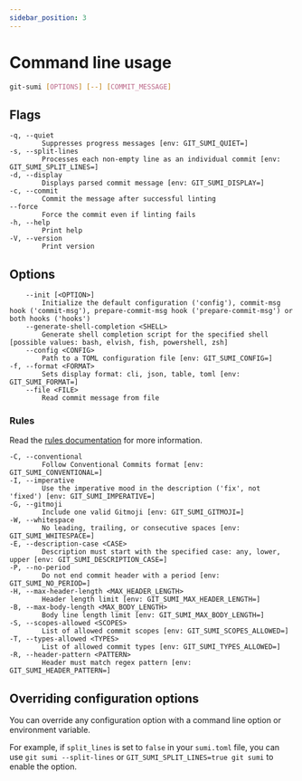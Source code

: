 ```yaml
---
sidebar_position: 3
---
```


# Command line usage

```bash
git-sumi [OPTIONS] [--] [COMMIT_MESSAGE]
```

## Flags

```plaintext
-q, --quiet
        Suppresses progress messages [env: GIT_SUMI_QUIET=]
-s, --split-lines
        Processes each non-empty line as an individual commit [env: GIT_SUMI_SPLIT_LINES=]
-d, --display
        Displays parsed commit message [env: GIT_SUMI_DISPLAY=]
-c, --commit
        Commit the message after successful linting
--force
        Force the commit even if linting fails
-h, --help
        Print help
-V, --version
        Print version
```

## Options

```plaintext
    --init [<OPTION>]
        Initialize the default configuration ('config'), commit-msg hook ('commit-msg'), prepare-commit-msg hook ('prepare-commit-msg') or both hooks ('hooks')
    --generate-shell-completion <SHELL>
        Generate shell completion script for the specified shell [possible values: bash, elvish, fish, powershell, zsh]
    --config <CONFIG>
        Path to a TOML configuration file [env: GIT_SUMI_CONFIG=]
-f, --format <FORMAT>
        Sets display format: cli, json, table, toml [env: GIT_SUMI_FORMAT=]
    --file <FILE>
        Read commit message from file
```

### Rules

Read the [rules documentation](/docs/rules) for more information.

```plaintext
-C, --conventional
        Follow Conventional Commits format [env: GIT_SUMI_CONVENTIONAL=]
-I, --imperative
        Use the imperative mood in the description ('fix', not 'fixed') [env: GIT_SUMI_IMPERATIVE=]
-G, --gitmoji
        Include one valid Gitmoji [env: GIT_SUMI_GITMOJI=]
-W, --whitespace
        No leading, trailing, or consecutive spaces [env: GIT_SUMI_WHITESPACE=]
-E, --description-case <CASE>
        Description must start with the specified case: any, lower, upper [env: GIT_SUMI_DESCRIPTION_CASE=]
-P, --no-period
        Do not end commit header with a period [env: GIT_SUMI_NO_PERIOD=]
-H, --max-header-length <MAX_HEADER_LENGTH>
        Header length limit [env: GIT_SUMI_MAX_HEADER_LENGTH=]
-B, --max-body-length <MAX_BODY_LENGTH>
        Body line length limit [env: GIT_SUMI_MAX_BODY_LENGTH=]
-S, --scopes-allowed <SCOPES>
        List of allowed commit scopes [env: GIT_SUMI_SCOPES_ALLOWED=]
-T, --types-allowed <TYPES>
        List of allowed commit types [env: GIT_SUMI_TYPES_ALLOWED=]
-R, --header-pattern <PATTERN>
        Header must match regex pattern [env: GIT_SUMI_HEADER_PATTERN=]
```

## Overriding configuration options

You can override any configuration option with a command line option or environment variable.

For example, if `split_lines` is set to `false` in your `sumi.toml` file, you can use `git sumi --split-lines` or `GIT_SUMI_SPLIT_LINES=true git sumi` to enable the option.
